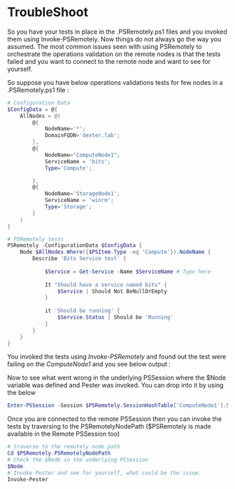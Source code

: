 # TroubleShoot

So you have your tests in place in the .PSRemotely.ps1 files and you invoked them using Invoke-PSRemotely.
Now things do not always go the way you assumed. The most common issues seen with using PSRemotely to orchestrate the operations 
validation on the remote nodes is that the tests failed and you want to connect to the remote node and want to see for yourself.

So suppose you have below operations validations tests for few nodes in a .PSRemotely.ps1 file :

```powershell
# Configuration Data
$ConfigData = @{
	AllNodes = @(
		@{
			NodeName='*';
			DomainFQDN='dexter.lab';
		},
		@{
			NodeName="ComputeNode1";
			ServiceName = 'bits';
			Type='Compute';

		},
		@{
			NodeName='StorageNode1';
			ServiceName = 'winrm';
			Type='Storage';
		}
	)
}

# PSRemotely tests
PSRemotely -ConfigurationData $ConfigData {
	Node $AllNodes.Where({$PSItem.Type -eq 'Compute'}).NodeName {
		Describe 'Bits Service test' {
			
			$Service = Get-Service -Name $ServiceName # Typo here
			
			It "Should have a service named bits" {
				$Service | Should Not BeNullOrEmpty
			}
			
			it 'Should be running' {
				$Service.Status | Should be 'Running'
			}
		}		
	}
}

```

You invoked the tests using *Invoke-PSRemotely* and found out the test were failing on the *ComputeNode1* and you see below output :

Now to see what went wrong in the underlying PSSession where the $Node variable was defined and Pester was invoked.
You can drop into it by using the below

```powershell
Enter-PSSession -Session $PSRemotely.SessionHashTable['ComputeNode1'].Session
```

Once you are connected to the remote PSSession then you can invoke the tests by traversing to the 
PSRemotelyNodePath ($PSRemotely is made available in the Remote PSSession too)

```powershell
# traverse to the remotely node path
Cd $PSRemotely.PSRemotelyNodePath
# Check the $Node in the underlying PSSession
$Node
# Invoke Pester and see for yourself, what could be the issue.
Invoke-Pester
```